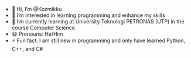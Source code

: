 - 👋 Hi, I’m @Kozmikku
- 👀 I’m interested in learning programming and enhance my skills
- 🌱 I’m currently learning at University Teknologi PETRONAS (UTP) in the course Computer Science
- 😄 Pronouns: He/Him
- ⚡ Fun fact: I am still new in programming and only have learned Python, C++, and C#

<!---
Kozmikku/Kozmikku is a ✨ special ✨ repository because its `README.md` (this file) appears on your GitHub profile.
You can click the Preview link to take a look at your changes.
--->
